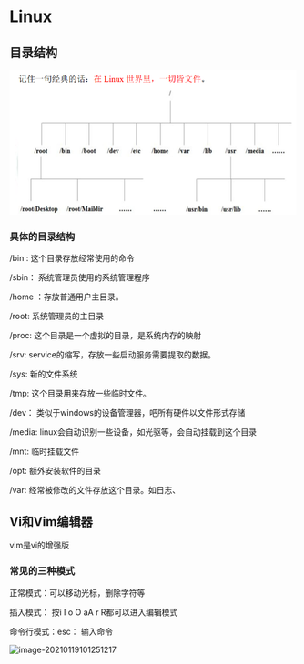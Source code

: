 # Linux

## 目录结构

![image-20210119100226741](img\linux1.png)

### 具体的目录结构

/bin : 这个目录存放经常使用的命令

/sbin： 系统管理员使用的系统管理程序

/home ：存放普通用户主目录。

/root:   系统管理员的主目录

/proc:  这个目录是一个虚拟的目录，是系统内存的映射

/srv: service的缩写，存放一些启动服务需要提取的数据。

/sys:   新的文件系统

/tmp:   这个目录用来存放一些临时文件。

/dev：  类似于windows的设备管理器，吧所有硬件以文件形式存储

/media:  linux会自动识别一些设备，如光驱等，会自动挂载到这个目录

/mnt: 临时挂载文件

/opt:  额外安装软件的目录

/var:  经常被修改的文件存放这个目录。如日志、



## Vi和Vim编辑器

vim是vi的增强版

### 常见的三种模式

正常模式：可以移动光标，删除字符等

插入模式： 按i  I o O aA r R都可以进入编辑模式

命令行模式：esc：  输入命令

![image-20210119101251217](C:\Users\zhang\AppData\Roaming\Typora\typora-user-images\image-20210119101251217.png)



